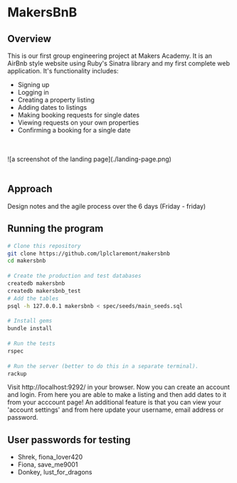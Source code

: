 # MakersBnB

## Overview
This is our first group engineering project at Makers Academy. It is an AirBnb style website using Ruby's Sinatra library and my first complete web application.
It's functionality includes:
- Signing up
- Logging in
- Creating a property listing
- Adding dates to listings
- Making booking requests for single dates
- Viewing requests on your own properties
- Confirming a booking for a single date

<br>
<br>
![a screenshot of the landing page](./landing-page.png)
<br>
<br>

## Approach

Design notes and the agile process over the 6 days (Friday - friday)


## Running the program

```bash
# Clone this repository
git clone https://github.com/lplclaremont/makersbnb
cd makersbnb

# Create the production and test databases
createdb makersbnb
createdb makersbnb_test
# Add the tables
psql -h 127.0.0.1 makersbnb < spec/seeds/main_seeds.sql

# Install gems
bundle install

# Run the tests
rspec

# Run the server (better to do this in a separate terminal).
rackup
```
Visit http://localhost:9292/ in your browser.
Now you can create an account and login. From here you are able to make a listing and then add dates to it from your acccount page! An additional feature is that you can view your 'account settings' and from here update your username, email address or password.

## User passwords for testing
- Shrek, fiona_lover420
- Fiona, save_me9001
- Donkey, lust_for_dragons
